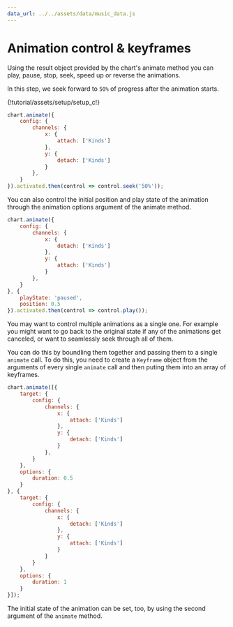 ```yaml
---
data_url: ../../assets/data/music_data.js
---
```


# Animation control & keyframes

Using the result object provided by the chart's animate method you can play,
pause, stop, seek, speed up or reverse the animations.

In this step, we seek forward to `50%` of progress after the animation starts.

<div id="tutorial_01"></div>

{!tutorial/assets/setup/setup_c!}

```javascript
chart.animate({
    config: {
        channels: {
            x: {
                attach: ['Kinds']
            },
            y: {
                detach: ['Kinds']
            }
        },
    }
}).activated.then(control => control.seek('50%'));
```

You can also control the initial position and play state of the animation
through the animation options argument of the animate method.

<div id="tutorial_02"></div>

```javascript
chart.animate({
    config: {
        channels: {
            x: {
                detach: ['Kinds']
            },
            y: {
                attach: ['Kinds']
            }
        },
    }
}, {
    playState: 'paused',
    position: 0.5
}).activated.then(control => control.play());
```

You may want to control multiple animations as a single one. For example you
might want to go back to the original state if any of the animations get
canceled, or want to seamlessly seek through all of them.

You can do this by boundling them together and passing them to a single
`animate` call. To do this, you need to create a `Keyframe` object from the
arguments of every single `animate` call and then puting them into an array of
keyframes.

<div id="tutorial_03"></div>

```javascript
chart.animate([{
    target: {
        config: {
            channels: {
                x: {
                    attach: ['Kinds']
                },
                y: {
                    detach: ['Kinds']
                }
            },
        }
    },
    options: {
        duration: 0.5
    }
}, {
    target: {
        config: {
            channels: {
                x: {
                    detach: ['Kinds']
                },
                y: {
                    attach: ['Kinds']
                }
            }
        }
    },
    options: {
        duration: 1
    }
}]);
```

The initial state of the animation can be set, too, by using the second argument
of the `animate` method.

<script src="../animation_control_keyframes.js"></script>
